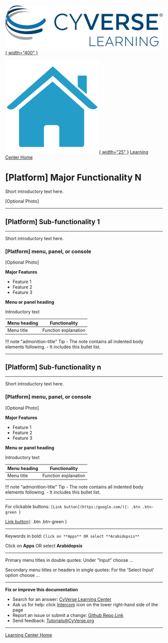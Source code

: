 [![!CyVerse Learning Center](https://github.com/tyson-swetnam/cyverse_manual_template_mkdocs/raw/main/assets/cyverse_learning.png "CyVerse Learning Center"){ width="400" }](https://learning.cyverse.org)

[![!Learning Home](https://github.com/tyson-swetnam/cyverse_manual_template_mkdocs/raw/main/assets/homeicon.png "Home"){ width="25" }](https://learning.cyverse.org) [Learning Center Home](http://learning.cyverse.org/)


# [Platform] Major Functionality N

Short introductory text here.

[Optional Photo]

------------------------------------------------------------------------

## [Platform] Sub-functionality 1
---------------------------------

Short introductory text here.

### [Platform] menu, panel, or console

[Optional Photo]

**Major Features**

-   Feature 1
-   Feature 2
-   Feature 3

**Menu or panel heading**

Introductory text

  | Menu heading | Functionality |
  |--------------|---------------|
  | Menu title | Function explanation |

!!! note "admonition-title"
    Tip
      - The note contains all indented body elements following.
      - It includes this bullet list.

------------------------------------------------------------------------

## [Platform] Sub-functionality n
---------------------------------

Short introductory text here.

### [Platform] menu, panel, or console

[Optional Photo]

**Major Features**

-   Feature 1
-   Feature 2
-   Feature 3

**Menu or panel heading**

Introductory text

  | Menu heading | Functionality |
  |--------------|---------------|
  | Menu title | Function explanation |

!!! note "admonition-title"
    Tip
      - The note contains all indented body elements following.
      - It includes this bullet list.

------------------------------------------------------------------------

For clickable buttons: `[Link button](https:/google.com/){: .btn .btn-green }`

[Link button](https://google.com/){: .btn .btn-green }

------------------------------------------------------------------------

Keywords in bold: `Click on **Apps** OR select **Arabidopsis**`

Click on **Apps** OR select **Arabidopsis**

------------------------------------------------------------------------

Primary menu titles in double quotes: Under "Input" choose ...

Secondary menu titles or headers in single quotes: For the 'Select Input' option choose ... 

-----------------------------------------------------------------------

**Fix or improve this documentation**

  - Search for an answer:
     [CyVerse Learning Center](https://learning.cyverse.org)
  - Ask us for help:
    click [Intercom]() icon on the lower right-hand side of the page
  - Report an issue or submit a change:
    [Github Repo Link]()
  - Send feedback: <Tutorials@CyVerse.org>
  
------------------------------------------------------------------------

[Learning Center Home](http://learning.cyverse.org/)